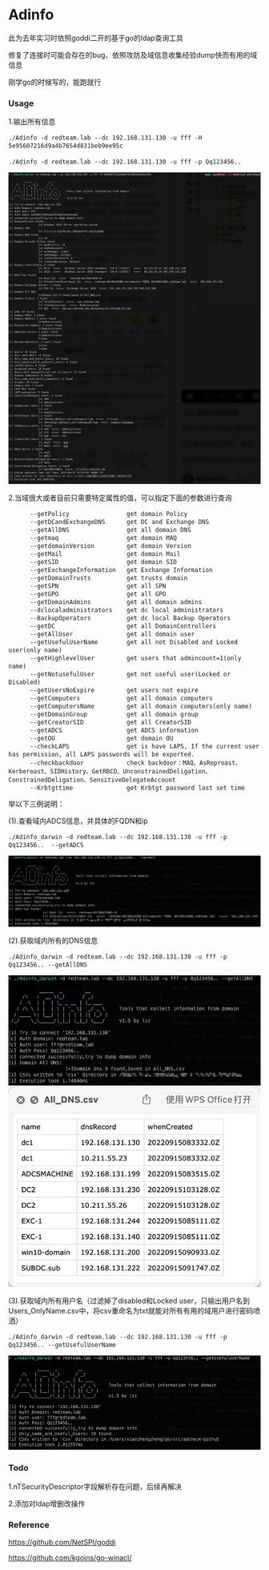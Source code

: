 # Adinfo

此为去年实习时依照goddi二开的基于go的ldap查询工具

修复了连接时可能会存在的bug、依照攻防及域信息收集经验dump快而有用的域信息

刚学go的时候写的，能跑就行

### Usage

1.输出所有信息
```
./Adinfo -d redteam.lab --dc 192.168.131.130 -u fff -H 5e95607216d9a4b7654d831beb9ee95c

./Adinfo -d redteam.lab --dc 192.168.131.130 -u fff -p Qq123456..
```
![](./use/usage.png)

2.当域很大或者目前只需要特定属性的值，可以指定下面的参数进行查询

```
      --getPolicy                get domain Policy
      --getDCandExchangeDNS      get DC and Exchange DNS
      --getAllDNS                get all domain DNS
      --getmaq                   get domain MAQ
      --getdomainVersion         get domain Version
      --getMail                  get domain Mail
      --getSID                   get domain SID
      --getExchangeInformation   get Exchange Information
      --getDomainTrusts          get trusts domain
      --getSPN                   get all SPN
      --getGPO                   get all GPO
      --getDomainAdmins          get all domain admins
      --dclocaladministrators    get dc local administrators
      --BackupOperators          get dc local Backup Operators
      --getDC                    get all DomainControllers
      --getAllUser               get all domain user
      --getUsefulUserName        get all not Disabled and Locked user(only name)
      --getHighlevelUser         get users that admincount=1(only name)
      --getNotusefulUser         get not useful user(Locked or Disabled)
      --getUsersNoExpire         get users not expire
      --getComputers             get all domain computers
      --getComputersName         get all domain computers(only name)
      --getDomainGroup           get all domain group
      --getCreatorSID            get all CreatorSID
      --getADCS                  get ADCS information
      --getOU                    get domain OU
      --checkLAPS                get is have LAPS, If the current user has permission, all LAPS passwords will be exported.
      --checkbackdoor            check backdoor：MAQ、AsReproast、Kerberoast、SIDHistory、GetRBCD、UnconstrainedDeligation、ConstrainedDeligation、SensitiveDelegateAccount
      --Krbtgttime               get Krbtgt password last set time
```

举以下三例说明：

(1).查看域内ADCS信息，并具体的FQDN和ip
```
./Adinfo_darwin -d redteam.lab --dc 192.168.131.130 -u fff -p Qq123456..  --getADCS
```

![](./use/adcs.png)

(2).获取域内所有的DNS信息
```
./Adinfo_darwin -d redteam.lab --dc 192.168.131.130 -u fff -p Qq123456.. --getAllDNS
```

![](./use/alldns.png)
![](./use/alldnsip.png)

(3).获取域内所有用户名（过滤掉了disabled和Locked user，只输出用户名到Users_OnlyName.csv中，将csv重命名为txt就能对所有有用的域用户进行密码喷洒）
```
./Adinfo_darwin -d redteam.lab --dc 192.168.131.130 -u fff -p Qq123456.. --getUsefulUserName
```
![](./use/getuser.png)


### Todo

1.nTSecurityDescriptor字段解析存在问题，后续再解决

2.添加对ldap增删改操作

### Reference

https://github.com/NetSPI/goddi

https://github.com/kgoins/go-winacl/